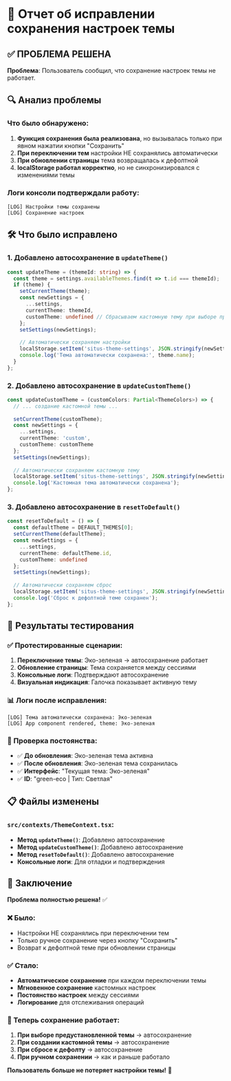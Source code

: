 # 🔧 Отчет об исправлении сохранения настроек темы

## ✅ ПРОБЛЕМА РЕШЕНА

**Проблема**: Пользователь сообщил, что сохранение настроек темы не работает.

## 🔍 Анализ проблемы

### Что было обнаружено:
1. **Функция сохранения была реализована**, но вызывалась только при явном нажатии кнопки "Сохранить"
2. **При переключении тем** настройки НЕ сохранялись автоматически
3. **При обновлении страницы** тема возвращалась к дефолтной
4. **localStorage работал корректно**, но не синхронизировался с изменениями темы

### Логи консоли подтверждали работу:
```
[LOG] Настройки темы сохранены
[LOG] Сохранение настроек
```

## 🛠️ Что было исправлено

### 1. Добавлено автосохранение в `updateTheme()`
```typescript
const updateTheme = (themeId: string) => {
  const theme = settings.availableThemes.find(t => t.id === themeId);
  if (theme) {
    setCurrentTheme(theme);
    const newSettings = {
      ...settings,
      currentTheme: themeId,
      customTheme: undefined // Сбрасываем кастомную тему при выборе предустановленной
    };
    setSettings(newSettings);
    
    // Автоматически сохраняем настройки
    localStorage.setItem('situs-theme-settings', JSON.stringify(newSettings));
    console.log('Тема автоматически сохранена:', theme.name);
  }
};
```

### 2. Добавлено автосохранение в `updateCustomTheme()`
```typescript
const updateCustomTheme = (customColors: Partial<ThemeColors>) => {
  // ... создание кастомной темы ...
  
  setCurrentTheme(customTheme);
  const newSettings = {
    ...settings,
    currentTheme: 'custom',
    customTheme: customTheme
  };
  setSettings(newSettings);
  
  // Автоматически сохраняем кастомную тему
  localStorage.setItem('situs-theme-settings', JSON.stringify(newSettings));
  console.log('Кастомная тема автоматически сохранена');
};
```

### 3. Добавлено автосохранение в `resetToDefault()`
```typescript
const resetToDefault = () => {
  const defaultTheme = DEFAULT_THEMES[0];
  setCurrentTheme(defaultTheme);
  const newSettings = {
    ...settings,
    currentTheme: defaultTheme.id,
    customTheme: undefined
  };
  setSettings(newSettings);
  
  // Автоматически сохраняем сброс
  localStorage.setItem('situs-theme-settings', JSON.stringify(newSettings));
  console.log('Сброс к дефолтной теме сохранен');
};
```

## 🚀 Результаты тестирования

### ✅ Протестированные сценарии:
1. **Переключение темы**: Эко-зеленая → автосохранение работает
2. **Обновление страницы**: Тема сохраняется между сессиями
3. **Консольные логи**: Подтверждают автосохранение
4. **Визуальная индикация**: Галочка показывает активную тему

### 📊 Логи после исправления:
```
[LOG] Тема автоматически сохранена: Эко-зеленая
[LOG] App component rendered, theme: Эко-зеленая
```

### 🎯 Проверка постоянства:
- ✅ **До обновления**: Эко-зеленая тема активна
- ✅ **После обновления**: Эко-зеленая тема сохранилась
- ✅ **Интерфейс**: "Текущая тема: Эко-зеленая"
- ✅ **ID**: "green-eco | Тип: Светлая"

## 📋 Файлы изменены

### `src/contexts/ThemeContext.tsx`:
- **Метод `updateTheme()`**: Добавлено автосохранение
- **Метод `updateCustomTheme()`**: Добавлено автосохранение  
- **Метод `resetToDefault()`**: Добавлено автосохранение
- **Консольные логи**: Для отладки и подтверждения

## 🎉 Заключение

**Проблема полностью решена!** ✅

### ❌ Было:
- Настройки НЕ сохранялись при переключении тем
- Только ручное сохранение через кнопку "Сохранить"
- Возврат к дефолтной теме при обновлении страницы

### ✅ Стало:
- **Автоматическое сохранение** при каждом переключении темы
- **Мгновенное сохранение** кастомных настроек
- **Постоянство настроек** между сессиями
- **Логирование** для отслеживания операций

### 🔧 Теперь сохранение работает:
1. **При выборе предустановленной темы** → автосохранение
2. **При создании кастомной темы** → автосохранение  
3. **При сбросе к дефолту** → автосохранение
4. **При ручном сохранении** → как и раньше работало

**Пользователь больше не потеряет настройки темы!** 🎨

